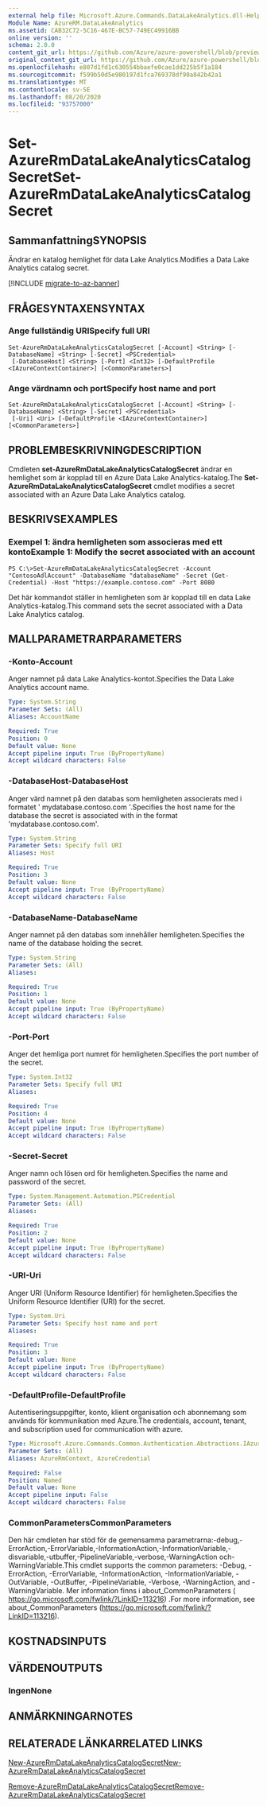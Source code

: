 ```yaml
---
external help file: Microsoft.Azure.Commands.DataLakeAnalytics.dll-Help.xml
Module Name: AzureRM.DataLakeAnalytics
ms.assetid: CAB32C72-5C16-467E-BC57-749EC49916BB
online version: ''
schema: 2.0.0
content_git_url: https://github.com/Azure/azure-powershell/blob/preview/src/ResourceManager/DataLakeAnalytics/Commands.DataLakeAnalytics/help/Set-AzureRmDataLakeAnalyticsCatalogSecret.md
original_content_git_url: https://github.com/Azure/azure-powershell/blob/preview/src/ResourceManager/DataLakeAnalytics/Commands.DataLakeAnalytics/help/Set-AzureRmDataLakeAnalyticsCatalogSecret.md
ms.openlocfilehash: e807d1fd1c630554bbaefe0cae1dd225b5f1a184
ms.sourcegitcommit: f599b50d5e980197d1fca769378df90a842b42a1
ms.translationtype: MT
ms.contentlocale: sv-SE
ms.lasthandoff: 08/20/2020
ms.locfileid: "93757000"
---
```

# <span data-ttu-id="de1a2-101">Set-AzureRmDataLakeAnalyticsCatalogSecret</span><span class="sxs-lookup"><span data-stu-id="de1a2-101">Set-AzureRmDataLakeAnalyticsCatalogSecret</span></span>

## <span data-ttu-id="de1a2-102">Sammanfattning</span><span class="sxs-lookup"><span data-stu-id="de1a2-102">SYNOPSIS</span></span>
<span data-ttu-id="de1a2-103">Ändrar en katalog hemlighet för data Lake Analytics.</span><span class="sxs-lookup"><span data-stu-id="de1a2-103">Modifies a Data Lake Analytics catalog secret.</span></span>

[!INCLUDE [migrate-to-az-banner](../../includes/migrate-to-az-banner.md)]

## <span data-ttu-id="de1a2-104">FRÅGESYNTAXEN</span><span class="sxs-lookup"><span data-stu-id="de1a2-104">SYNTAX</span></span>

### <span data-ttu-id="de1a2-105">Ange fullständig URI</span><span class="sxs-lookup"><span data-stu-id="de1a2-105">Specify full URI</span></span>
```
Set-AzureRmDataLakeAnalyticsCatalogSecret [-Account] <String> [-DatabaseName] <String> [-Secret] <PSCredential>
 [-DatabaseHost] <String> [-Port] <Int32> [-DefaultProfile <IAzureContextContainer>] [<CommonParameters>]
```

### <span data-ttu-id="de1a2-106">Ange värdnamn och port</span><span class="sxs-lookup"><span data-stu-id="de1a2-106">Specify host name and port</span></span>
```
Set-AzureRmDataLakeAnalyticsCatalogSecret [-Account] <String> [-DatabaseName] <String> [-Secret] <PSCredential>
 [-Uri] <Uri> [-DefaultProfile <IAzureContextContainer>] [<CommonParameters>]
```

## <span data-ttu-id="de1a2-107">PROBLEMBESKRIVNING</span><span class="sxs-lookup"><span data-stu-id="de1a2-107">DESCRIPTION</span></span>
<span data-ttu-id="de1a2-108">Cmdleten **set-AzureRmDataLakeAnalyticsCatalogSecret** ändrar en hemlighet som är kopplad till en Azure Data Lake Analytics-katalog.</span><span class="sxs-lookup"><span data-stu-id="de1a2-108">The **Set-AzureRmDataLakeAnalyticsCatalogSecret** cmdlet modifies a secret associated with an Azure Data Lake Analytics catalog.</span></span>

## <span data-ttu-id="de1a2-109">BESKRIVS</span><span class="sxs-lookup"><span data-stu-id="de1a2-109">EXAMPLES</span></span>

### <span data-ttu-id="de1a2-110">Exempel 1: ändra hemligheten som associeras med ett konto</span><span class="sxs-lookup"><span data-stu-id="de1a2-110">Example 1: Modify the secret associated with an account</span></span>
```
PS C:\>Set-AzureRmDataLakeAnalyticsCatalogSecret -Account "ContosoAdlAccount" -DatabaseName "databaseName" -Secret (Get-Credential) -Host "https://example.contoso.com" -Port 8080
```

<span data-ttu-id="de1a2-111">Det här kommandot ställer in hemligheten som är kopplad till en data Lake Analytics-katalog.</span><span class="sxs-lookup"><span data-stu-id="de1a2-111">This command sets the secret associated with a Data Lake Analytics catalog.</span></span>

## <span data-ttu-id="de1a2-112">MALLPARAMETRAR</span><span class="sxs-lookup"><span data-stu-id="de1a2-112">PARAMETERS</span></span>

### <span data-ttu-id="de1a2-113">-Konto</span><span class="sxs-lookup"><span data-stu-id="de1a2-113">-Account</span></span>
<span data-ttu-id="de1a2-114">Anger namnet på data Lake Analytics-kontot.</span><span class="sxs-lookup"><span data-stu-id="de1a2-114">Specifies the Data Lake Analytics account name.</span></span>

```yaml
Type: System.String
Parameter Sets: (All)
Aliases: AccountName

Required: True
Position: 0
Default value: None
Accept pipeline input: True (ByPropertyName)
Accept wildcard characters: False
```

### <span data-ttu-id="de1a2-115">-DatabaseHost</span><span class="sxs-lookup"><span data-stu-id="de1a2-115">-DatabaseHost</span></span>
<span data-ttu-id="de1a2-116">Anger värd namnet på den databas som hemligheten associerats med i formatet ' mydatabase.contoso.com '.</span><span class="sxs-lookup"><span data-stu-id="de1a2-116">Specifies the host name for the database the secret is associated with in the format 'mydatabase.contoso.com'.</span></span>

```yaml
Type: System.String
Parameter Sets: Specify full URI
Aliases: Host

Required: True
Position: 3
Default value: None
Accept pipeline input: True (ByPropertyName)
Accept wildcard characters: False
```

### <span data-ttu-id="de1a2-117">-DatabaseName</span><span class="sxs-lookup"><span data-stu-id="de1a2-117">-DatabaseName</span></span>
<span data-ttu-id="de1a2-118">Anger namnet på den databas som innehåller hemligheten.</span><span class="sxs-lookup"><span data-stu-id="de1a2-118">Specifies the name of the database holding the secret.</span></span>

```yaml
Type: System.String
Parameter Sets: (All)
Aliases: 

Required: True
Position: 1
Default value: None
Accept pipeline input: True (ByPropertyName)
Accept wildcard characters: False
```

### <span data-ttu-id="de1a2-119">-Port</span><span class="sxs-lookup"><span data-stu-id="de1a2-119">-Port</span></span>
<span data-ttu-id="de1a2-120">Anger det hemliga port numret för hemligheten.</span><span class="sxs-lookup"><span data-stu-id="de1a2-120">Specifies the port number of the secret.</span></span>

```yaml
Type: System.Int32
Parameter Sets: Specify full URI
Aliases: 

Required: True
Position: 4
Default value: None
Accept pipeline input: True (ByPropertyName)
Accept wildcard characters: False
```

### <span data-ttu-id="de1a2-121">-Secret</span><span class="sxs-lookup"><span data-stu-id="de1a2-121">-Secret</span></span>
<span data-ttu-id="de1a2-122">Anger namn och lösen ord för hemligheten.</span><span class="sxs-lookup"><span data-stu-id="de1a2-122">Specifies the name and password of the secret.</span></span>

```yaml
Type: System.Management.Automation.PSCredential
Parameter Sets: (All)
Aliases: 

Required: True
Position: 2
Default value: None
Accept pipeline input: True (ByPropertyName)
Accept wildcard characters: False
```

### <span data-ttu-id="de1a2-123">-URI</span><span class="sxs-lookup"><span data-stu-id="de1a2-123">-Uri</span></span>
<span data-ttu-id="de1a2-124">Anger URI (Uniform Resource Identifier) för hemligheten.</span><span class="sxs-lookup"><span data-stu-id="de1a2-124">Specifies the Uniform Resource Identifier (URI) for the secret.</span></span>

```yaml
Type: System.Uri
Parameter Sets: Specify host name and port
Aliases: 

Required: True
Position: 3
Default value: None
Accept pipeline input: True (ByPropertyName)
Accept wildcard characters: False
```

### <span data-ttu-id="de1a2-125">-DefaultProfile</span><span class="sxs-lookup"><span data-stu-id="de1a2-125">-DefaultProfile</span></span>
<span data-ttu-id="de1a2-126">Autentiseringsuppgifter, konto, klient organisation och abonnemang som används för kommunikation med Azure.</span><span class="sxs-lookup"><span data-stu-id="de1a2-126">The credentials, account, tenant, and subscription used for communication with azure.</span></span>

```yaml
Type: Microsoft.Azure.Commands.Common.Authentication.Abstractions.IAzureContextContainer
Parameter Sets: (All)
Aliases: AzureRmContext, AzureCredential

Required: False
Position: Named
Default value: None
Accept pipeline input: False
Accept wildcard characters: False
```

### <span data-ttu-id="de1a2-127">CommonParameters</span><span class="sxs-lookup"><span data-stu-id="de1a2-127">CommonParameters</span></span>
<span data-ttu-id="de1a2-128">Den här cmdleten har stöd för de gemensamma parametrarna:-debug,-ErrorAction,-ErrorVariable,-InformationAction,-InformationVariable,-disvariable,-utbuffer,-PipelineVariable,-verbose,-WarningAction och-WarningVariable.</span><span class="sxs-lookup"><span data-stu-id="de1a2-128">This cmdlet supports the common parameters: -Debug, -ErrorAction, -ErrorVariable, -InformationAction, -InformationVariable, -OutVariable, -OutBuffer, -PipelineVariable, -Verbose, -WarningAction, and -WarningVariable.</span></span> <span data-ttu-id="de1a2-129">Mer information finns i about_CommonParameters ( https://go.microsoft.com/fwlink/?LinkID=113216) .</span><span class="sxs-lookup"><span data-stu-id="de1a2-129">For more information, see about_CommonParameters (https://go.microsoft.com/fwlink/?LinkID=113216).</span></span>

## <span data-ttu-id="de1a2-130">KOSTNADS</span><span class="sxs-lookup"><span data-stu-id="de1a2-130">INPUTS</span></span>

## <span data-ttu-id="de1a2-131">VÄRDEN</span><span class="sxs-lookup"><span data-stu-id="de1a2-131">OUTPUTS</span></span>

### <span data-ttu-id="de1a2-132">Ingen</span><span class="sxs-lookup"><span data-stu-id="de1a2-132">None</span></span>

## <span data-ttu-id="de1a2-133">ANMÄRKNINGAR</span><span class="sxs-lookup"><span data-stu-id="de1a2-133">NOTES</span></span>

## <span data-ttu-id="de1a2-134">RELATERADE LÄNKAR</span><span class="sxs-lookup"><span data-stu-id="de1a2-134">RELATED LINKS</span></span>

[<span data-ttu-id="de1a2-135">New-AzureRmDataLakeAnalyticsCatalogSecret</span><span class="sxs-lookup"><span data-stu-id="de1a2-135">New-AzureRmDataLakeAnalyticsCatalogSecret</span></span>](./New-AzureRmDataLakeAnalyticsCatalogSecret.md)

[<span data-ttu-id="de1a2-136">Remove-AzureRmDataLakeAnalyticsCatalogSecret</span><span class="sxs-lookup"><span data-stu-id="de1a2-136">Remove-AzureRmDataLakeAnalyticsCatalogSecret</span></span>](./Remove-AzureRmDataLakeAnalyticsCatalogSecret.md)


